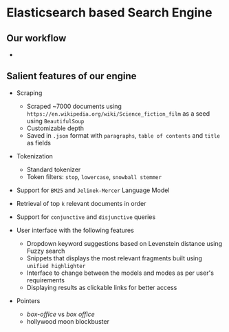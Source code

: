 # Elasticsearch based Search Engine

## Our workflow

- 


## Salient features of our engine

- Scraping
    - Scraped ~7000 documents using ``https://en.wikipedia.org/wiki/Science_fiction_film`` as a seed using `BeautifulSoup`
    - Customizable depth
    - Saved in `.json` format with `paragraphs`, `table of contents` and `title` as fields

- Tokenization
    - Standard tokenizer
    - Token filters: `stop`, `lowercase`, `snowball stemmer`

- Support for `BM25` and `Jelinek-Mercer` Language Model

- Retrieval of top `k` relevant documents in order

- Support for `conjunctive` and `disjunctive` queries

- User interface with the following features
    - Dropdown keyword suggestions based on Levenstein distance using Fuzzy search
    - Snippets that displays the most relevant fragments built using `unified highlighter`
    - Interface to change between the models and modes as per user's requirements
    - Displaying results as clickable links for better access



- Pointers
    - _box-office_ vs _box office_
    - hollywood moon blockbuster